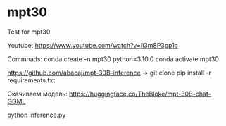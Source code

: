 # mpt30
Test for mpt30


Youtube: https://www.youtube.com/watch?v=Ii3m8P3pp1c

Commnads:
conda create -n mpt30 python=3.10.0
conda activate mpt30

https://github.com/abacaj/mpt-30B-inference  ->  git clone
pip install -r requirements.txt

Скачиваем модель: https://huggingface.co/TheBloke/mpt-30B-chat-GGML

python inference.py
